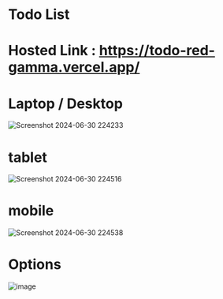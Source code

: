 # Todo List

# Hosted Link : https://todo-red-gamma.vercel.app/

# Laptop / Desktop
![Screenshot 2024-06-30 224233](https://github.com/chhetri-aryan/Todo-List/assets/72271864/af2ff590-943c-4648-b86f-c6a2194ebd34)

# tablet
![Screenshot 2024-06-30 224516](https://github.com/chhetri-aryan/Todo-List/assets/72271864/ddf1f559-b9ad-4938-8b35-209a18d32449)

# mobile
![Screenshot 2024-06-30 224538](https://github.com/chhetri-aryan/Todo-List/assets/72271864/5fe2d142-83a0-4c64-afde-1bfa5d656148)

# Options
![image](https://github.com/chhetri-aryan/Todo-List/assets/72271864/e113d777-4e12-465d-aff2-3a7e4ba72e4b)


